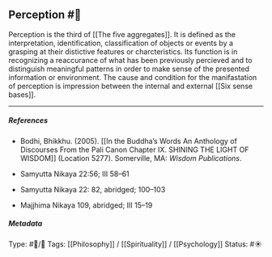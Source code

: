 ## Perception #🧠 

Perception is the third of [[The five aggregates]]. It is defined as the interpretation, identification, classification of objects or events by a grasping at their distictive features or charcteristics. Its function is in recognizing a reaccurance of what has been previously percieved and to distinguish meaningful patterns in order to make sense of the presented information or environment. The cause and condition for the manifastation of perception is impression between the internal and external [[Six sense bases]]. 

___

##### References

- Bodhi, Bhikkhu. (2005). [[In the Buddha’s Words An Anthology of Discourses From the Pali Canon Chapter IX. SHINING THE LIGHT OF WISDOM]] (Location 5277). Somerville, MA: _Wisdom Publications_.

- Samyutta Nikaya 22:56; III 58–61

- Samyutta Nikaya 22: 82, abridged; 100–103 

- Majjhima Nikaya 109, abridged; III 15–19

##### Metadata

Type: #🔵/🔵 
Tags: [[Philosophy]] / [[Spirituality]] / [[Psychology]] 
Status: #☀️ 